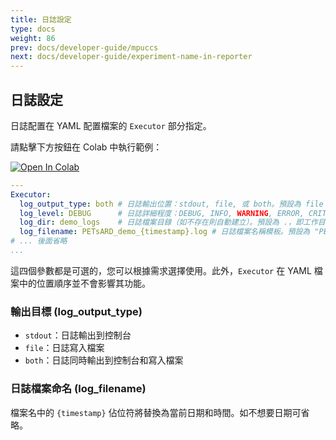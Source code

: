 ```yaml
---
title: 日誌設定
type: docs
weight: 86
prev: docs/developer-guide/mpuccs
next: docs/developer-guide/experiment-name-in-reporter
---
```


## 日誌設定

日誌配置在 YAML 配置檔案的 `Executor` 部分指定。

請點擊下方按鈕在 Colab 中執行範例：

[![Open In Colab](https://colab.research.google.com/assets/colab-badge.svg)](https://colab.research.google.com/github/nics-tw/petsard/blob/main/demo/developer-guide/logging-configuration.ipynb)

```yaml
---
Executor:
  log_output_type: both # 日誌輸出位置：stdout, file, 或 both。預設為 file
  log_level: DEBUG      # 日誌詳細程度：DEBUG, INFO, WARNING, ERROR, CRITICAL。預設為 INFO
  log_dir: demo_logs    # 日誌檔案目錄（如不存在則自動建立）。預設為 .，即工作目錄
  log_filename: PETsARD_demo_{timestamp}.log # 日誌檔案名稱模板。預設為 "PETsARD_{timestamp}.log"
# ... 後面省略
...
```

這四個參數都是可選的，您可以根據需求選擇使用。此外，`Executor` 在 YAML 檔案中的位置順序並不會影響其功能。

### 輸出目標 (log_output_type)

- `stdout`：日誌輸出到控制台
- `file`：日誌寫入檔案
- `both`：日誌同時輸出到控制台和寫入檔案

### 日誌檔案命名 (log_filename)

檔案名中的 `{timestamp}` 佔位符將替換為當前日期和時間。如不想要日期可省略。
